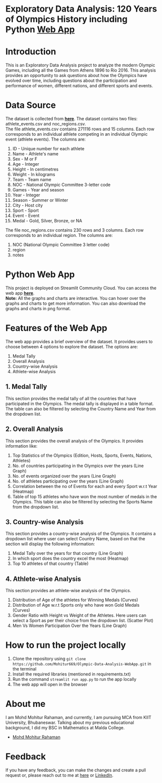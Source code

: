 # Exploratory Data Analysis: 120 Years of Olympics History including Python <a href="https://olympic-analysis.streamlit.app/" target="_blank">Web App</a>
# Introduction
This is an Exploratory Data Analysis project to analyze the modern Olympic Games, including all the Games from Athens 1896 to Rio 2016. This analysis provides an opportunity to ask questions about how the Olympics have evolved over time, including questions about the participation and performance of women, different nations, and different sports and events.

# Data Source
The dataset is collected from <a href="https://www.kaggle.com/datasets/heesoo37/120-years-of-olympic-history-athletes-and-results" target="_blank"><strong>here</strong></a>. The dataset contains two files: athlete_events.csv and noc_regions.csv. <br>
The file athlete_events.csv contains 271116 rows and 15 columns. Each row corresponds to an individual athlete competing in an individual Olympic event (athlete events). The columns are:

1. ID - Unique number for each athlete
2. Name - Athlete's name
3. Sex - M or F
4. Age - Integer
5. Height - In centimetres
6. Weight - In kilograms
7. Team - Team name
8. NOC - National Olympic Committee 3-letter code
9. Games - Year and season
10. Year - Integer
11. Season - Summer or Winter
12. City - Host city
13. Sport - Sport
14. Event - Event
15. Medal - Gold, Silver, Bronze, or NA

The file noc_regions.csv contains 230 rows and 3 columns. Each row corresponds to an individual region. The columns are:

1. NOC (National Olympic Committee 3 letter code)
2. region
3. notes

# Python Web App
This project is deployed on Streamlit Community Cloud. You can access the web app <a href="https://mohitur669-olympic-data-analysis-webapp-app-ahoyjx.streamlit.app/" target="_blank"><strong>here</strong></a>. <br> **Note:** All the graphs and charts are interactive. You can hover over the graphs and charts to get more information. You can also download the graphs and charts in png format.

# Features of the Web App
The web app provides a brief overview of the dataset. It provides users to choose between 4 options to explore the dataset. The options are:

1. Medal Tally
2. Overall Analysis
3. Country-wise Analysis
4. Athlete-wise Analysis

## 1. Medal Tally
This section provides the medal tally of all the countries that have participated in the Olympics. The medal tally is displayed in a table format. The table can also be filtered by selecting the Country Name and Year from the dropdown list.

## 2. Overall Analysis
This section provides the overall analysis of the Olympics. It provides information like:
1. Top Statistics of the Olympics (Edition, Hosts, Sports, Events, Nations, Athletes)
2. No. of countries participating in the Olympics over the years (Line Graph)
3. No. of events organized over the years (Line Graph)
4. No. of athletes participating over the years (Line Graph)
5. Correlation between the no of Events for each and every Sport w.r.t Year (Heatmap)
6. Table of top 15 athletes who have won the most number of medals in the Olympics. This table can also be filtered by selecting the Sports Name from the dropdown list.

## 3. Country-wise Analysis
This section provides a country-wise analysis of the Olympics. It contains a dropdown list where user can select Country Name, based on that the section will display the following information:
1. Medal Tally over the years for that country (Line Graph)
2. In which sport does the country excel the most (Heatmap)
3. Top 10 athletes of that country (Table)

## 4. Athlete-wise Analysis
This section provides an athlete-wise analysis of the Olympics.
1. Distribution of Age of the athletes for Winning Medals (Curves)
2. Distribution of Age w.r.t Sports only who have won Gold Medals (Curves)
3. Gender Ratio with Height vs Weight of the Athletes. Here users can select a Sport as per their choice from the dropdown list. (Scatter Plot) 
4. Men Vs Women Participation Over the Years (Line Graph)

# How to run the project locally
1. Clone the repository using `git clone https://github.com/Mohitur669/Olympic-Data-Analysis-WebApp.git` in the terminal
2. Install the required libraries (mentioned in requirements.txt)
3. Run the command `streamlit run app.py` to run the app locally
4. The web app will open in the browser

# About me
I am Mohd Mohitur Rahaman, and currently, I am pursuing MCA from KIIT University, Bhubaneswar. Talking about my previous educational background, I did my BSC in Mathematics at Malda College.

- [Mohd Mohitur Rahaman](https://linktr.ee/mohitur)

# Feedback
If you have any feedback, you can make the changes and create a pull request or, please reach out to me at [here](mailto:mohitur669@gmail.com) or [LinkedIn](https://www.linkedin.com/in/mohitur02).
